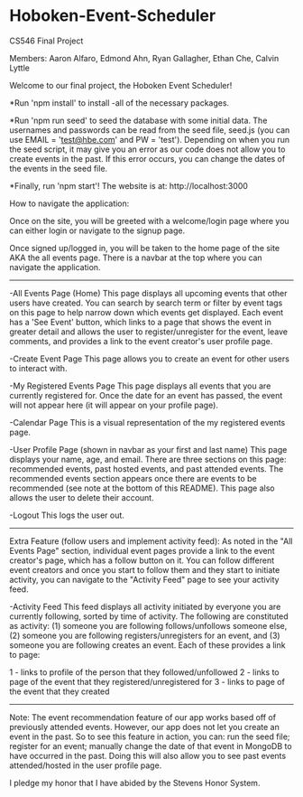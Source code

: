 # Hoboken-Event-Scheduler
CS546 Final Project

Members: Aaron Alfaro, Edmond Ahn, Ryan Gallagher, Ethan Che, Calvin Lyttle

Welcome to our final project, the Hoboken Event Scheduler!
  
  *Run 'npm install' to install -all of the necessary packages.
  
  *Run 'npm run seed' to seed the database with some initial data. The usernames and passwords can be read from the seed file, seed.js (you can use EMAIL = 'test@hbe.com' and PW = 'test'). Depending on when you run the seed script, it may give you an error as our code does not allow you to create events in the past. If this error occurs, you can change the dates of the events in the seed file.
  
  *Finally, run 'npm start'! The website is at: http://localhost:3000

How to navigate the application:

Once on the site, you will be greeted with a welcome/login page where you can either login or navigate to the signup page.

Once signed up/logged in, you will be taken to the home page of the site AKA the all events page.  There is a navbar at the top where you can navigate the application.

-----------------------------------------------------------------------------------------------------

-All Events Page (Home)
This page displays all upcoming events that other users have created.  You can search by search term or filter by event tags on this page to help narrow down which events get displayed.  Each event has a 'See Event' button, which links to a page that shows the event in greater detail and allows the user to register/unregister for the event, leave comments, and provides a link to the event creator's user profile page.

-Create Event Page
This page allows you to create an event for other users to interact with.

-My Registered Events Page
This page displays all events that you are currently registered for.  Once the date for an event has passed, the event will not appear here (it will appear on your profile page).

-Calendar Page
This is a visual representation of the my registered events page.

-User Profile Page (shown in navbar as your first and last name)
This page displays your name, age, and email.  There are three sections on this page: recommended events, past hosted events, and past attended events. The recommended events section appears once there are events to be recommended (see note at the bottom of this README). This page also allows the user to delete their account.

-Logout
This logs the user out.

-----------------------------------------------------------------------------------------------------

Extra Feature (follow users and implement activity feed):
As noted in the "All Events Page" section, individual event pages provide a link to the event creator's page, which has a follow button on it.  You can follow different event creators and once you start to follow them and they start to initiate activity, you can navigate to the "Activity Feed" page to see your activity feed.

-Activity Feed
This feed displays all activity initiated by everyone you are currently following, sorted by time of activity.  The following are constituted as activity: (1) someone you are following follows/unfollows someone else, (2) someone you are following registers/unregisters for an event, and (3) someone you are following creates an event.  Each of these provides a link to page:

1 - links to profile of the person that they followed/unfollowed
2 - links to page of the event that they registered/unregistered for
3 - links to page of the event that they created

-----------------------------------------------------------------------------------------------------

Note: The event recommendation feature of our app works based off of previously attended events. However, our app does not let you create an event in the past. So to see this feature in action, you can: run the seed file; register for an event; manually change the date of that event in MongoDB to have occurred in the past. Doing this will also allow you to see past events attended/hosted in the user profile page.


I pledge my honor that I have abided by the Stevens Honor System.
